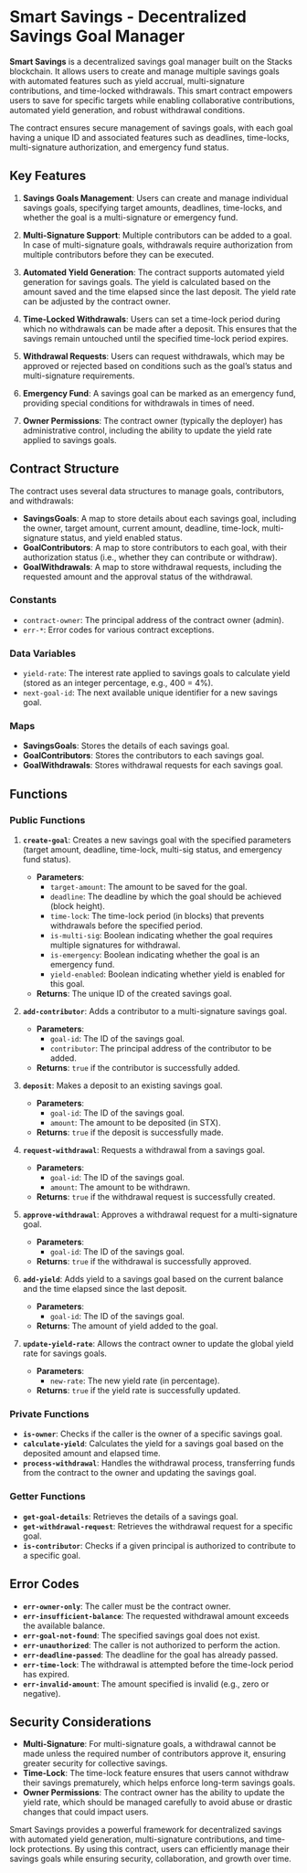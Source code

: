 # Smart Savings - Decentralized Savings Goal Manager

**Smart Savings** is a decentralized savings goal manager built on the Stacks blockchain. It allows users to create and manage multiple savings goals with automated features such as yield accrual, multi-signature contributions, and time-locked withdrawals. This smart contract empowers users to save for specific targets while enabling collaborative contributions, automated yield generation, and robust withdrawal conditions.

The contract ensures secure management of savings goals, with each goal having a unique ID and associated features such as deadlines, time-locks, multi-signature authorization, and emergency fund status.

## Key Features

1. **Savings Goals Management**: Users can create and manage individual savings goals, specifying target amounts, deadlines, time-locks, and whether the goal is a multi-signature or emergency fund.
   
2. **Multi-Signature Support**: Multiple contributors can be added to a goal. In case of multi-signature goals, withdrawals require authorization from multiple contributors before they can be executed.

3. **Automated Yield Generation**: The contract supports automated yield generation for savings goals. The yield is calculated based on the amount saved and the time elapsed since the last deposit. The yield rate can be adjusted by the contract owner.

4. **Time-Locked Withdrawals**: Users can set a time-lock period during which no withdrawals can be made after a deposit. This ensures that the savings remain untouched until the specified time-lock period expires.

5. **Withdrawal Requests**: Users can request withdrawals, which may be approved or rejected based on conditions such as the goal’s status and multi-signature requirements.

6. **Emergency Fund**: A savings goal can be marked as an emergency fund, providing special conditions for withdrawals in times of need.

7. **Owner Permissions**: The contract owner (typically the deployer) has administrative control, including the ability to update the yield rate applied to savings goals.

## Contract Structure

The contract uses several data structures to manage goals, contributors, and withdrawals:

- **SavingsGoals**: A map to store details about each savings goal, including the owner, target amount, current amount, deadline, time-lock, multi-signature status, and yield enabled status.
- **GoalContributors**: A map to store contributors to each goal, with their authorization status (i.e., whether they can contribute or withdraw).
- **GoalWithdrawals**: A map to store withdrawal requests, including the requested amount and the approval status of the withdrawal.
  
### Constants

- `contract-owner`: The principal address of the contract owner (admin).
- `err-*`: Error codes for various contract exceptions.

### Data Variables

- `yield-rate`: The interest rate applied to savings goals to calculate yield (stored as an integer percentage, e.g., 400 = 4%).
- `next-goal-id`: The next available unique identifier for a new savings goal.

### Maps

- **SavingsGoals**: Stores the details of each savings goal.
- **GoalContributors**: Stores the contributors to each savings goal.
- **GoalWithdrawals**: Stores withdrawal requests for each savings goal.

## Functions

### Public Functions

1. **`create-goal`**: Creates a new savings goal with the specified parameters (target amount, deadline, time-lock, multi-sig status, and emergency fund status).
   - **Parameters**:
     - `target-amount`: The amount to be saved for the goal.
     - `deadline`: The deadline by which the goal should be achieved (block height).
     - `time-lock`: The time-lock period (in blocks) that prevents withdrawals before the specified period.
     - `is-multi-sig`: Boolean indicating whether the goal requires multiple signatures for withdrawal.
     - `is-emergency`: Boolean indicating whether the goal is an emergency fund.
     - `yield-enabled`: Boolean indicating whether yield is enabled for this goal.
   - **Returns**: The unique ID of the created savings goal.

2. **`add-contributor`**: Adds a contributor to a multi-signature savings goal.
   - **Parameters**:
     - `goal-id`: The ID of the savings goal.
     - `contributor`: The principal address of the contributor to be added.
   - **Returns**: `true` if the contributor is successfully added.

3. **`deposit`**: Makes a deposit to an existing savings goal.
   - **Parameters**:
     - `goal-id`: The ID of the savings goal.
     - `amount`: The amount to be deposited (in STX).
   - **Returns**: `true` if the deposit is successfully made.

4. **`request-withdrawal`**: Requests a withdrawal from a savings goal.
   - **Parameters**:
     - `goal-id`: The ID of the savings goal.
     - `amount`: The amount to be withdrawn.
   - **Returns**: `true` if the withdrawal request is successfully created.

5. **`approve-withdrawal`**: Approves a withdrawal request for a multi-signature goal.
   - **Parameters**:
     - `goal-id`: The ID of the savings goal.
   - **Returns**: `true` if the withdrawal is successfully approved.

6. **`add-yield`**: Adds yield to a savings goal based on the current balance and the time elapsed since the last deposit.
   - **Parameters**:
     - `goal-id`: The ID of the savings goal.
   - **Returns**: The amount of yield added to the goal.

7. **`update-yield-rate`**: Allows the contract owner to update the global yield rate for savings goals.
   - **Parameters**:
     - `new-rate`: The new yield rate (in percentage).
   - **Returns**: `true` if the yield rate is successfully updated.

### Private Functions

- **`is-owner`**: Checks if the caller is the owner of a specific savings goal.
- **`calculate-yield`**: Calculates the yield for a savings goal based on the deposited amount and elapsed time.
- **`process-withdrawal`**: Handles the withdrawal process, transferring funds from the contract to the owner and updating the savings goal.

### Getter Functions

- **`get-goal-details`**: Retrieves the details of a savings goal.
- **`get-withdrawal-request`**: Retrieves the withdrawal request for a specific goal.
- **`is-contributor`**: Checks if a given principal is authorized to contribute to a specific goal.

## Error Codes

- **`err-owner-only`**: The caller must be the contract owner.
- **`err-insufficient-balance`**: The requested withdrawal amount exceeds the available balance.
- **`err-goal-not-found`**: The specified savings goal does not exist.
- **`err-unauthorized`**: The caller is not authorized to perform the action.
- **`err-deadline-passed`**: The deadline for the goal has already passed.
- **`err-time-lock`**: The withdrawal is attempted before the time-lock period has expired.
- **`err-invalid-amount`**: The amount specified is invalid (e.g., zero or negative).

## Security Considerations

- **Multi-Signature**: For multi-signature goals, a withdrawal cannot be made unless the required number of contributors approve it, ensuring greater security for collective savings.
- **Time-Lock**: The time-lock feature ensures that users cannot withdraw their savings prematurely, which helps enforce long-term savings goals.
- **Owner Permissions**: The contract owner has the ability to update the yield rate, which should be managed carefully to avoid abuse or drastic changes that could impact users.

Smart Savings provides a powerful framework for decentralized savings with automated yield generation, multi-signature contributions, and time-lock protections. By using this contract, users can efficiently manage their savings goals while ensuring security, collaboration, and growth over time.